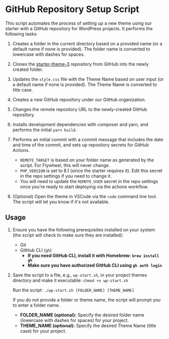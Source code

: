 # GitHub Repository Setup Script

This script automates the process of setting up a new theme using our starter with a GitHub repository for WordPress projects. It performs the following tasks:

1. Creates a folder in the current directory based on a provided name (or a default name if none is provided). The folder name is converted to lowercase with dashes for spaces.

2. Clones the [starter-theme-3](https://github.com/Vincent-Design-Inc/starter-theme-3) repository from GitHub into the newly created folder.

3. Updates the `style.css` file with the Theme Name based on user input (or a default name if none is provided). The Theme Name is converted to title case.

4. Creates a new GitHub repository under our GitHub organization.

5. Changes the remote repository URL to the newly-created GitHub repository.

6. Installs development dependencies with composer and yarn, and performs the initial `yarn build`.

7. Performs an initial commit with a commit message that includes the date and time of the commit, and sets up repository secrets for GitHub Actions.
   - `REMOTE_TARGET` is based on your folder name as generated by the script.  For Flywheel, this will never change.
   - `PHP_VERSION` is set to 8.1 (since the starter requires it).  Edit this secret in the repo settings if you need to change it.
   - You will need to update the `REMOTE_USER` secret in the repo settings once you're ready to start deploying via the actions workflow.

8. (Optional) Open the theme in VSCode via the `code` command line tool.  The script will let you know if it's not available.

## Usage
1. Ensure you have the following prerequisites installed on your system (the script will check to make sure they are installed):
   - Git
   - GitHub CLI (`gh`)
     - **If you need GitHub CLI, install it with Homebrew: `brew install gh`**
     - **Make sure you have authorized GitHub CLI using `gh auth login`**

2. Save the script to a file, e.g., `wp-start.sh`, in your project themes directory and make it executable:
   `chmod +x wp-start.sh`

    Run the script:
    `./wp-start.sh [FOLDER_NAME] [THEME_NAME]`

    If you do not provide a folder or theme name, the script will prompt you to enter a folder name.

    - **FOLDER_NAME (optional):** Specify the desired folder name (lowercase with dashes for spaces) for your project.
    - **THEME_NAME (optional):** Specify the desired Theme Name (title case) for your project.
